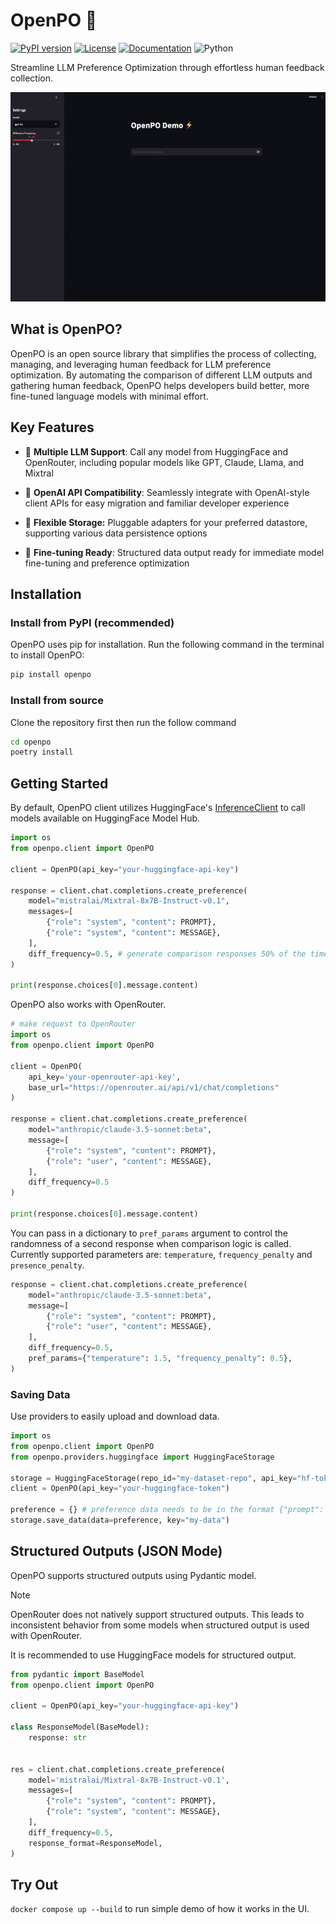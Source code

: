 # OpenPO 🐼
[![PyPI version](https://img.shields.io/pypi/v/openpo.svg)](https://pypi.org/project/openpo/)
[![License](https://img.shields.io/badge/License-Apache%202.0-blue.svg)](https://opensource.org/licenses/Apache-2.0)
[![Documentation](https://img.shields.io/badge/docs-docs.openpo.dev-blue)](https://docs.openpo.dev)
![Python](https://img.shields.io/badge/python->=3.10.1-blue.svg)


Streamline LLM Preference Optimization through effortless human feedback collection.

![Demo](./demo/demo.gif)


## What is OpenPO?
OpenPO is an open source library that simplifies the process of collecting, managing, and leveraging human feedback for LLM preference optimization. By automating the comparison of different LLM outputs and gathering human feedback, OpenPO helps developers build better, more fine-tuned language models with minimal effort.

## Key Features

- 🔌 **Multiple LLM Support**: Call any model from HuggingFace and OpenRouter, including popular models like GPT, Claude, Llama, and Mixtral

- 🤝 **OpenAI API Compatibility**: Seamlessly integrate with OpenAI-style client APIs for easy migration and familiar developer experience

- 💾 **Flexible Storage:** Pluggable adapters for your preferred datastore, supporting various data persistence options

- 🎯 **Fine-tuning Ready**: Structured data output ready for immediate model fine-tuning and preference optimization

## Installation
### Install from PyPI (recommended)
OpenPO uses pip for installation. Run the following command in the terminal to install OpenPO:

```bash
pip install openpo
```

### Install from source
Clone the repository first then run the follow command
```bash
cd openpo
poetry install
```

## Getting Started
By default, OpenPO client utilizes HuggingFace's [InferenceClient](https://huggingface.co/docs/huggingface_hub/en/package_reference/inference_client) to call models available on HuggingFace Model Hub.

```python
import os
from openpo.client import OpenPO

client = OpenPO(api_key="your-huggingface-api-key")

response = client.chat.completions.create_preference(
    model="mistralai/Mixtral-8x7B-Instruct-v0.1",
    messages=[
        {"role": "system", "content": PROMPT},
        {"role": "system", "content": MESSAGE},
    ],
    diff_frequency=0.5, # generate comparison responses 50% of the time
)

print(response.choices[0].message.content)
```

OpenPO also works with OpenRouter.

```python
# make request to OpenRouter
import os
from openpo.client import OpenPO

client = OpenPO(
    api_key='your-openrouter-api-key',
    base_url="https://openrouter.ai/api/v1/chat/completions"
)

response = client.chat.completions.create_preference(
    model="anthropic/claude-3.5-sonnet:beta",
    message=[
        {"role": "system", "content": PROMPT},
        {"role": "user", "content": MESSAGE},
    ],
    diff_frequency=0.5
)

print(response.choices[0].message.content)
```

You can pass in a dictionary to `pref_params` argument to control the randomness of a second response when comparison logic is called. Currently supported parameters are: `temperature`, `frequency_penalty` and `presence_penalty`.

```python
response = client.chat.completions.create_preference(
    model="anthropic/claude-3.5-sonnet:beta",
    message=[
        {"role": "system", "content": PROMPT},
        {"role": "user", "content": MESSAGE},
    ],
    diff_frequency=0.5,
    pref_params={"temperature": 1.5, "frequency_penalty": 0.5},
)
```

### Saving Data
Use providers to easily upload and download data.

```python
import os
from openpo.client import OpenPO
from openpo.providers.huggingface import HuggingFaceStorage

storage = HuggingFaceStorage(repo_id="my-dataset-repo", api_key="hf-token")
client = OpenPO(api_key="your-huggingface-token")

preference = {} # preference data needs to be in the format {"prompt": ..., "preferred": ..., "rejected": ...} for finetuning
storage.save_data(data=preference, key="my-data")
```

## Structured Outputs (JSON Mode)
OpenPO supports structured outputs using Pydantic model.

> [!NOTE]
> OpenRouter does not natively support structured outputs. This leads to inconsistent behavior from some models when structured output is used with OpenRouter.
>
> It is recommended to use HuggingFace models for structured output.


```python
from pydantic import BaseModel
from openpo.client import OpenPO

client = OpenPO(api_key="your-huggingface-api-key")

class ResponseModel(BaseModel):
    response: str


res = client.chat.completions.create_preference(
    model='mistralai/Mixtral-8x7B-Instruct-v0.1',
    messages=[
        {"role": "system", "content": PROMPT},
        {"role": "system", "content": MESSAGE},
    ],
    diff_frequency=0.5,
    response_format=ResponseModel,
)
```

## Try Out
`docker compose up --build` to run simple demo of how it works in the UI.
